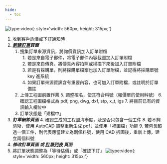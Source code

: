 ```yaml
---
hide:
  - toc
---
```

![type:video](https://www.youtube.com/embed/BD0P8QQbtWI){: style='width: 560px; height: 315px;'}

1. 收到客戶詢價或下訂通知時
2. **_[新建訂單](https://cam.remotenc.com/batchupload/)頁面_**
    1. 搜集訂單來源資訊，將詢價資訊加入訂單附檔
        1. 若是來自電子郵件，將電子郵件內容截圖加入訂單附檔
        2. 若是來自傳真，將傳真內容拍照或掃描下來後加入訂單附檔
        3. 若是有採購單，則將採購單檔案也加入訂單附檔，並記得將採購單號 key 進系統
        4. 如果訂單來源資訊含有重要內容，也可加入訂單附檔，或註明於訂單備註
    2. 上傳工程圖前置作業
        5. 調整檔名，使其符合料號（報價單的使用料號）
        6. 確認工程圖檔格式為 pdf, png, dwg, dxf, stp, x_t, igs
        7. 將目前已有的資訊輸入欄位中
    3. 訂單狀態是「建檔中」
3. **_訂單細節頁面_**
    4. 確認生成的工程圖清晰度，及是否只包含一個工件
        8. 若不夠清晰，使用 AutoCAD 調整重新生成 pdf，並使用「補圖檔」功能
        9. 若包含超過一個工件，則代表應當建立為兩個料號，使用 CAD 拆圖後，重新上傳，建立兩個料號
4. **_修改訂單頁面 或 [訂單列表](https://cam.remotenc.com/order_list/) 頁面_**
5. 將訂單狀態調整為「等待估價」或「確認下訂」
![type:video](https://www.youtube.com/embed/FEzmF4zi2Mk){: style='width: 560px; height: 315px;'}